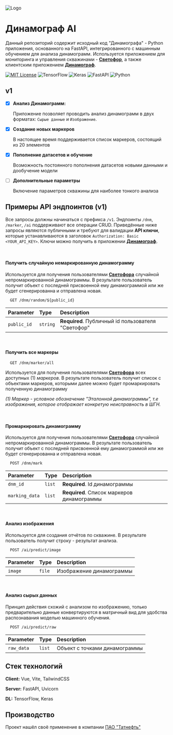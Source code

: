 
![Logo](storage/public/logo.png)


# Динамограф AI

Данный репозиторий содержит исходный код "Динамографа" - Python приложения, 
основанного на FastAPI, интегрированного с машинным обучением для анализа динамограмм. Используется приложением
для мониторинга и управления скважинами - [**Светофор**](https://github.com/YaraZan/trafficlight), 
а также клиентским приложением [**Динамограф**](https://github.com/YaraZan/dinamograph-client).

[![MIT License](https://img.shields.io/badge/License-MIT-green.svg)](https://choosealicense.com/licenses/mit/)
![TensorFlow](https://img.shields.io/badge/TensorFlow-%23FF6F00.svg?plastic&logo=TensorFlow&logoColor=white)
![Keras](https://img.shields.io/badge/Keras-%23D00000.svg?plastic&logo=Keras&logoColor=white)
![FastAPI](https://img.shields.io/badge/FastAPI-005571?plastic&logo=fastapi)
![Python](https://img.shields.io/badge/python-3670A0?plastic&logo=python&logoColor=ffdd54)


## v1

- [x] **Анализ Динамограмм:**

  Приложение позволяет проводить анализ динамограмм в двух форматах:
    `Сырые данные` и `Изображение`.

- [x] **Создание новых маркеров**

    В настоящее время поддерживается список маркеров, состоящий из 20 элементов

- [x] **Пополнение датасетов и обучение**

    Возможность постоянного пополнения датасетов новыми данными и дообучение модели

- [ ] **Дополнительные параметры**

    Включение параметров скважины для наиболее тонкого анализа


## Примеры API эндпоинтов (v1)

Все запросы должны начинаться с префикса `/v1`. Эндпоинты `/dnm`, `/marker`, `/ai` поддерживают все
операции CRUD. Приведённые ниже запросы являются публичными и требуют для валидации **API ключи**, которые
устанавливаются в заголовок `Authorization: Basic <YOUR_API_KEY>`. Ключи можно получить в приложении [**Динамограф**](https://github.com/YaraZan/dinamograph-client).

<br>

#### Получить случайную немаркированную динамограмму

Используется для получения пользователями [**Светофора**](https://github.com/YaraZan/trafficlight) случайной непромаркированной 
динамограммы. В результате пользователь получит объект с последней присвоенной ему динамограммой или же будет сгенерированна и отправлена новая.

```
  GET /dnm/random/${public_id}
```

| Parameter | Type     | Description                |
| :-------- | :------- | :------------------------- |
| `public_id` | `string` | **Required**. Публичный id пользователя "Светофор" |

<br>

#### Получить все маркеры

```
  GET /dnm/marker/all
```

Используется для получения пользователями [**Светофора**](https://github.com/YaraZan/trafficlight) всех доступных
(1) *маркеров*. В результате пользователь получит список с объектами маркеров, которыми далее можно будет промаркировать
полученную динамограмму

*(1) Маркер - условное обозначение "Эталонной динамограммы", т.е изображения, которое отображает конкретую неисправность в
ШГН.*


<br>

#### Промаркировать динамограмму

Используется для получения пользователями [**Светофора**](https://github.com/YaraZan/trafficlight) случайной непромаркированной 
динамограммы. В результате пользователь получит объект с последней присвоенной ему динамограммой или же будет сгенерированна и отправлена новая.

```
  POST /dnm/mark
```

| Parameter       | Type   | Description                                |
|:----------------|:-------|:-------------------------------------------|
| `dnm_id` | `list` | **Required**. Id динамограммы              |
| `marking_data`  | `list` | **Required**. Список маркеров динамограммы |

<br>

#### Анализ изображения

Используется для создания отчётов по скважине. В результате пользователь получит строку - результат анализа.

```
  POST /ai/predict/image
```

| Parameter | Type   | Description              |
|:----------|:-------|:-------------------------|
| `image`   | `file` | Изображение динамограммы |

<br>

#### Анализ сырых данных

Принцип действия схожий с анализом по изображению, только предварительно данные конвертируются в матричный вид для удобства распознавания моделью машинного обучения.

```
  POST /ai/predict/raw
```

| Parameter     | Type   | Description                   |
| :------------ |:-------| :---------------------------- |
| `raw_data`   | `list` | Объект с точками динамограммы      |


## Стек технологий
**Client:** Vue, Vite, TailwindCSS

**Server:** FastAPI, Uvicorn

**DL:** TensorFlow, Keras 

## Производство

Проект нашёл своё применение в компании [ПАО "Татнефть"](https://www.tatneft.ru/)




